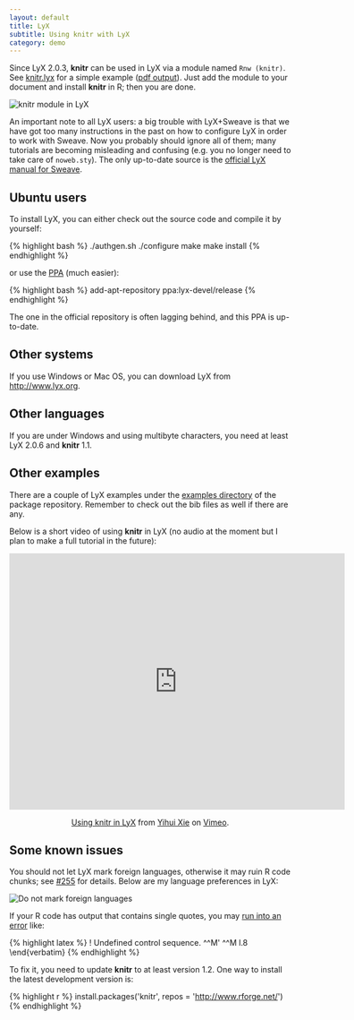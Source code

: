 ```yaml
---
layout: default
title: LyX
subtitle: Using knitr with LyX
category: demo
---
```


Since LyX 2.0.3, **knitr** can be used in LyX via a module named `Rnw (knitr)`. See [knitr.lyx](https://github.com/yihui/lyx/raw/master/examples/knitr.lyx) for a simple example ([pdf output](https://bitbucket.org/stat/lyx/downloads/knitr.pdf)). Just add the module to your document and install **knitr** in R; then you are done.

![knitr module in LyX](http://i.imgur.com/jEKSh.png)

An important note to all LyX users: a big trouble with LyX+Sweave is that we have got too many instructions in the past on how to configure LyX in order to work with Sweave. Now you probably should ignore all of them; many tutorials are becoming misleading and confusing (e.g. you no longer need to take care of `noweb.sty`). The only up-to-date source is the [official LyX manual for Sweave](https://bitbucket.org/stat/lyx/downloads/sweave.pdf).

## Ubuntu users

To install LyX, you can either check out the source code and compile it by yourself:

{% highlight bash %}
./authgen.sh
./configure
make
make install
{% endhighlight %}

or use the [PPA](https://launchpad.net/~lyx-devel/+archive/release) (much easier):

{% highlight bash %}
add-apt-repository ppa:lyx-devel/release
{% endhighlight %}

The one in the official repository is often lagging behind, and this PPA is up-to-date.

## Other systems

If you use Windows or Mac OS, you can download LyX from <http://www.lyx.org>.

## Other languages

If you are under Windows and using multibyte characters, you need at least LyX 2.0.6 and **knitr** 1.1.

## Other examples

There are a couple of LyX examples under the [examples directory](https://github.com/yihui/knitr/tree/master/inst/examples) of the package repository. Remember to check out the bib files as well if there are any.

Below is a short video of using **knitr** in LyX (no audio at the moment but I plan to make a full tutorial in the future):

<div style="text-align: center;"><iframe src="http://player.vimeo.com/video/32948939?title=0&amp;byline=0&amp;portrait=0" width="600" height="458" frameborder="0" webkitAllowFullScreen mozallowfullscreen allowFullScreen></iframe><p><a href="http://vimeo.com/32948939">Using knitr in LyX</a> from <a href="http://vimeo.com/yihui">Yihui Xie</a> on <a href="http://vimeo.com">Vimeo</a>.</p></div>

## Some known issues

You should not let LyX mark foreign languages, otherwise it may ruin R code chunks; see [#255](https://github.com/yihui/knitr/issues/255) for details. Below are my language preferences in LyX:

![Do not mark foreign languages](http://i.imgur.com/vkLhP.png)

If your R code has output that contains single quotes, you may [run into an error](http://stackoverflow.com/q/12448507/559676) like:

{% highlight latex %}
! Undefined control sequence.
<argument> ^^M'
               ^^M
l.8 \end{verbatim}
{% endhighlight %}

To fix it, you need to update **knitr** to at least version 1.2. One way to install the latest development version is:

{% highlight r %}
install.packages('knitr', repos = 'http://www.rforge.net/')
{% endhighlight %}
